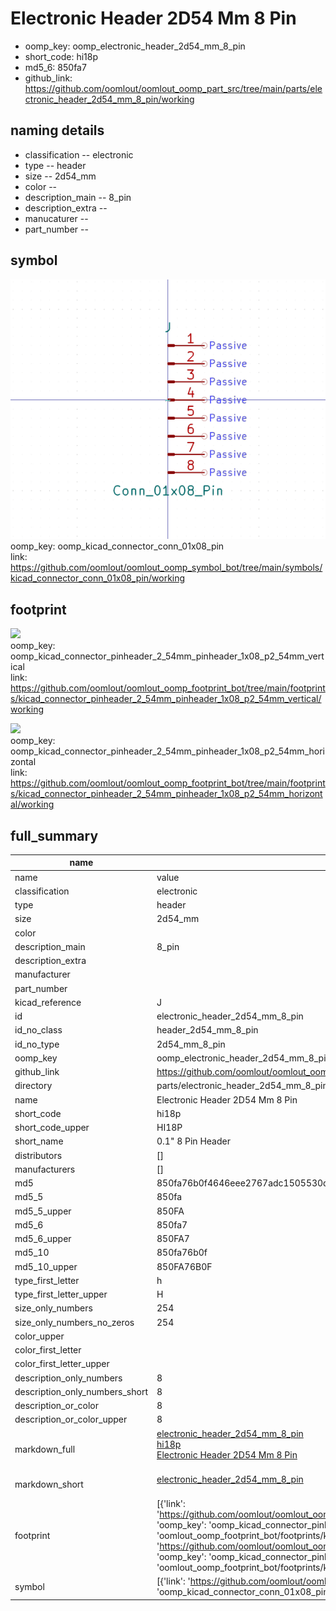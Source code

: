 # Electronic Header 2D54 Mm 8 Pin

  
* oomp_key: oomp_electronic_header_2d54_mm_8_pin 
* short_code: hi18p
* md5_6: 850fa7  
* github_link: https://github.com/oomlout/oomlout_oomp_part_src/tree/main/parts/electronic_header_2d54_mm_8_pin/working  
## naming details
* classification -- electronic
* type -- header
* size -- 2d54_mm
* color -- 
* description_main -- 8_pin
* description_extra -- 
* manucaturer -- 
* part_number -- 



## symbol

![](symbol/0/working/working_600.png)  
oomp_key: oomp_kicad_connector_conn_01x08_pin  
link: https://github.com/oomlout/oomlout_oomp_symbol_bot/tree/main/symbols/kicad_connector_conn_01x08_pin/working  

## footprint

![](footprint/0/working/working_600.png)  
oomp_key: oomp_kicad_connector_pinheader_2_54mm_pinheader_1x08_p2_54mm_vertical  
link: https://github.com/oomlout/oomlout_oomp_footprint_bot/tree/main/footprints/kicad_connector_pinheader_2_54mm_pinheader_1x08_p2_54mm_vertical/working  

![](footprint/0/working/working_600.png)  
oomp_key: oomp_kicad_connector_pinheader_2_54mm_pinheader_1x08_p2_54mm_horizontal  
link: https://github.com/oomlout/oomlout_oomp_footprint_bot/tree/main/footprints/kicad_connector_pinheader_2_54mm_pinheader_1x08_p2_54mm_horizontal/working  

## full_summary
| name | value | 
| --- | --- | 
| name | value | 
| classification | electronic | 
| type | header | 
| size | 2d54_mm | 
| color |  | 
| description_main | 8_pin | 
| description_extra |  | 
| manufacturer |  | 
| part_number |  | 
| kicad_reference | J | 
| id | electronic_header_2d54_mm_8_pin | 
| id_no_class | header_2d54_mm_8_pin | 
| id_no_type | 2d54_mm_8_pin | 
| oomp_key | oomp_electronic_header_2d54_mm_8_pin | 
| github_link | https://github.com/oomlout/oomlout_oomp_part_src/tree/main/parts/electronic_header_2d54_mm_8_pin/working | 
| directory | parts/electronic_header_2d54_mm_8_pin | 
| name | Electronic Header 2D54 Mm 8 Pin | 
| short_code | hi18p | 
| short_code_upper | HI18P | 
| short_name | 0.1" 8 Pin Header | 
| distributors | [] | 
| manufacturers | [] | 
| md5 | 850fa76b0f4646eee2767adc1505530d | 
| md5_5 | 850fa | 
| md5_5_upper | 850FA | 
| md5_6 | 850fa7 | 
| md5_6_upper | 850FA7 | 
| md5_10 | 850fa76b0f | 
| md5_10_upper | 850FA76B0F | 
| type_first_letter | h | 
| type_first_letter_upper | H | 
| size_only_numbers | 254 | 
| size_only_numbers_no_zeros | 254 | 
| color_upper |  | 
| color_first_letter |  | 
| color_first_letter_upper |  | 
| description_only_numbers | 8 | 
| description_only_numbers_short | 8 | 
| description_or_color | 8 | 
| description_or_color_upper | 8 | 
| markdown_full | [electronic_header_2d54_mm_8_pin](https://github.com/oomlout/oomlout_oomp_part_src/tree/main/parts/electronic_header_2d54_mm_8_pin/working)<br>[hi18p](https://github.com/oomlout/oomlout_oomp_part_src/tree/main/parts/electronic_header_2d54_mm_8_pin/working)<br>[Electronic Header 2D54 Mm 8 Pin](https://github.com/oomlout/oomlout_oomp_part_src/tree/main/parts/electronic_header_2d54_mm_8_pin/working)<br><br> | 
| markdown_short | [electronic_header_2d54_mm_8_pin](https://github.com/oomlout/oomlout_oomp_part_src/tree/main/parts/electronic_header_2d54_mm_8_pin/working)<br><br> | 
| footprint | [{'link': 'https://github.com/oomlout/oomlout_oomp_footprint_bot/tree/main/foootprntss/kicad_connector_pinheader_2_54mm_pinheader_1x08_p2_54mm_vertical', 'oomp_key': 'oomp_kicad_connector_pinheader_2_54mm_pinheader_1x08_p2_54mm_vertical', 'directory': 'oomlout_oomp_footprint_bot/footprints/kicad_connector_pinheader_2_54mm_pinheader_1x08_p2_54mm_vertical//working/working.kicad_mod'}, {'link': 'https://github.com/oomlout/oomlout_oomp_footprint_bot/tree/main/foootprntss/kicad_connector_pinheader_2_54mm_pinheader_1x08_p2_54mm_horizontal', 'oomp_key': 'oomp_kicad_connector_pinheader_2_54mm_pinheader_1x08_p2_54mm_horizontal', 'directory': 'oomlout_oomp_footprint_bot/footprints/kicad_connector_pinheader_2_54mm_pinheader_1x08_p2_54mm_horizontal//working/working.kicad_mod'}] | 
| symbol | [{'link': 'https://github.com/oomlout/oomlout_oomp_symbol_bot/tree/main/symbols/kicad_connector_conn_01x08_pin', 'oomp_key': 'oomp_kicad_connector_conn_01x08_pin', 'directory': 'oomlout_oomp_symbol_bot/symbols/kicad_connector_conn_01x08_pin//working/working.kicad_sym'}] | 
